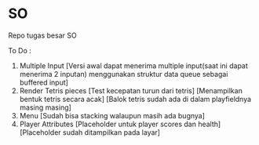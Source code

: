 # SO
Repo tugas besar SO

To Do :
1. Multiple Input       [Versi awal dapat menerima multiple input(saat ini dapat menerima 2 inputan) menggunakan struktur data queue sebagai buffered input]
2. Render Tetris pieces [Test kecepatan turun dari tetris]
                        [Menampilkan bentuk tetris secara acak]
                        [Balok tetris sudah ada di dalam playfieldnya masing masing]
3. Menu                 [Sudah bisa stacking walaupun masih ada bugnya]
4. Player Attributes    [Placeholder untuk player scores dan health]
                        [Placeholder sudah ditampilkan pada layar]
